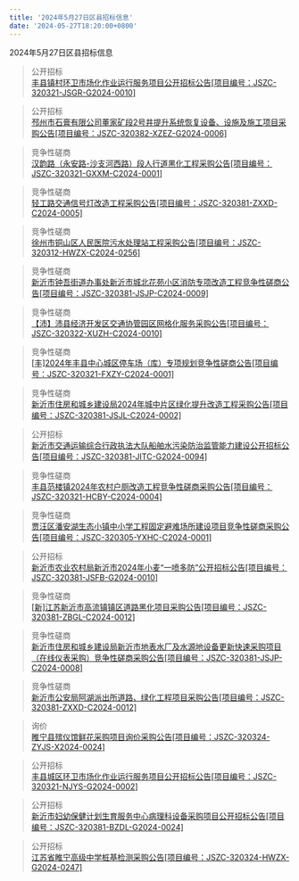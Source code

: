```yaml
---
title: '2024年5月27日区县招标信息'
date: '2024-05-27T18:20:00+0800'
---
```

2024年5月27日区县招标信息
<!--more-->
>公开招标<br>
>[丰县镇村环卫市场化作业运行服务项目公开招标公告[项目编号：JSZC-320321-JSGR-G2024-0010]](http://czj.xz.gov.cn/Home/HomeDetails?type=0&articleid=58afca10-02b2-44b2-a195-bc222ed00f8a)

>公开招标<br>
>[邳州市石膏有限公司董家矿段2号井提升系统恢复设备、设施及施工项目采购公告[项目编号：JSZC-320382-XZEZ-G2024-0006]](http://czj.xz.gov.cn/Home/HomeDetails?type=0&articleid=9d0b44ea-4a8f-485c-95f2-424bc44552c0)

>竞争性磋商<br>
>[汉韵路（永安路-沙支河西路）段人行道黑化工程采购公告[项目编号：JSZC-320321-GXXM-C2024-0001]](http://czj.xz.gov.cn/Home/HomeDetails?type=0&articleid=b8337b7b-32c8-4766-8f5f-e349822ccba9)

>竞争性磋商<br>
>[轻工路交通信号灯改造工程采购公告[项目编号：JSZC-320381-ZXXD-C2024-0005]](http://czj.xz.gov.cn/Home/HomeDetails?type=0&articleid=3fe376ec-a69b-4fdc-a088-1b123b43ab11)

>竞争性磋商<br>
>[徐州市铜山区人民医院污水处理站工程采购公告[项目编号：JSZC-320312-HWZX-C2024-0256]](http://czj.xz.gov.cn/Home/HomeDetails?type=0&articleid=1ed923a6-5b54-4c15-b60c-f1774bb165ba)

>竞争性磋商<br>
>[新沂市钟吾街道办事处新沂市城北花苑小区消防专项改造工程竞争性磋商公告[项目编号：JSZC-320381-JSJP-C2024-0009]](http://czj.xz.gov.cn/Home/HomeDetails?type=0&articleid=97b49a14-f9fc-4601-aa98-91703ca7b87c)

>竞争性磋商<br>
>[【沛】沛县经济开发区交通协管园区网格化服务采购公告[项目编号：JSZC-320322-XUZH-C2024-0010]](http://czj.xz.gov.cn/Home/HomeDetails?type=0&articleid=5024236c-e614-4e6a-88de-a3b6b95f9e77)

>竞争性磋商<br>
>[[丰]2024年丰县中心城区停车场（库）专项规划竞争性磋商公告[项目编号：JSZC-320321-FXZY-C2024-0001]](http://czj.xz.gov.cn/Home/HomeDetails?type=0&articleid=3022ad7b-ae29-49d4-a43b-078ce90de9e1)

>竞争性磋商<br>
>[新沂市住房和城乡建设局2024年城中片区绿化提升改造工程采购公告[项目编号：JSZC-320381-JSJL-C2024-0002]](http://czj.xz.gov.cn/Home/HomeDetails?type=0&articleid=a05c9761-79fc-4767-b038-f31c25fce758)

>公开招标<br>
>[新沂市交通运输综合行政执法大队船舶水污染防治监管能力建设公开招标公告[项目编号：JSZC-320381-JITC-G2024-0094]](http://czj.xz.gov.cn/Home/HomeDetails?type=0&articleid=97b34318-26d7-4cf2-ad4a-59488c6144f6)

>竞争性磋商<br>
>[丰县范楼镇2024年农村户厕改造工程竞争性磋商采购公告[项目编号：JSZC-320321-HCBY-C2024-0004]](http://czj.xz.gov.cn/Home/HomeDetails?type=0&articleid=9a85f066-ab71-4dbb-a56d-acdc2e18970e)

>竞争性磋商<br>
>[贾汪区潘安湖生态小镇中小学工程固定避难场所建设项目竞争性磋商采购公告[项目编号：JSZC-320305-YXHC-C2024-0001]](http://czj.xz.gov.cn/Home/HomeDetails?type=0&articleid=cde2ea40-3404-4409-b6e6-fbd471eaa6a2)

>公开招标<br>
>[新沂市农业农村局新沂市2024年小麦“一喷多防”公开招标公告[项目编号：JSZC-320381-JSFB-G2024-0010]](http://czj.xz.gov.cn/Home/HomeDetails?type=0&articleid=15db9cd5-5191-4928-b2af-45d956793b80)

>竞争性磋商<br>
>[[新]江苏新沂市高流镇镇区道路黑化项目采购公告[项目编号：JSZC-320381-ZBGL-C2024-0012]](http://czj.xz.gov.cn/Home/HomeDetails?type=0&articleid=720fe9c9-7519-4305-b862-043468559444)

>竞争性磋商<br>
>[新沂市住房和城乡建设局新沂市地表水厂及水源地设备更新快速采购项目（在线仪表采购）竞争性磋商采购公告[项目编号：JSZC-320381-JSJP-C2024-0008]](http://czj.xz.gov.cn/Home/HomeDetails?type=0&articleid=bee55e00-30ea-4df3-86ef-e7fff1f39ec1)

>竞争性磋商<br>
>[新沂市公安局阿湖派出所道路、绿化工程项目采购公告[项目编号：JSZC-320381-ZXXD-C2024-0012]](http://czj.xz.gov.cn/Home/HomeDetails?type=0&articleid=9eea14e5-199e-4e7a-acd3-fd836dba661b)

>询价<br>
>[睢宁县殡仪馆鲜花采购项目询价采购公告[项目编号：JSZC-320324-ZYJS-X2024-0024]](http://czj.xz.gov.cn/Home/HomeDetails?type=0&articleid=e0e4fe78-4af0-4955-8fd4-d7fc5d1487c4)

>公开招标<br>
>[丰县城区环卫市场化作业运行服务项目公开招标公告[项目编号：JSZC-320321-NJYS-G2024-0002]](http://czj.xz.gov.cn/Home/HomeDetails?type=0&articleid=29bd16a2-03b4-46d2-a0f2-1d3ff20c6645)

>公开招标<br>
>[新沂市妇幼保健计划生育服务中心病理科设备采购项目公开招标公告[项目编号：JSZC-320381-BZDL-G2024-0024]](http://czj.xz.gov.cn/Home/HomeDetails?type=0&articleid=9458d256-8dec-42c1-a76f-2cd07a00eac0)

>公开招标<br>
>[江苏省睢宁高级中学桩基检测采购公告[项目编号：JSZC-320324-HWZX-G2024-0247]](http://czj.xz.gov.cn/Home/HomeDetails?type=0&articleid=61871f0c-00ec-4ed4-b729-9dc3d2e241cf)

